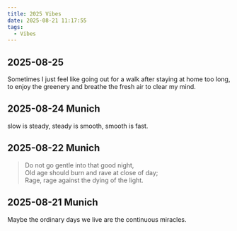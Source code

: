 ```yaml
---
title: 2025 Vibes
date: 2025-08-21 11:17:55
tags:
  - Vibes
---
```

## 2025-08-25

Sometimes I just feel like going out for a walk after staying at home too long, to enjoy  the greenery and breathe the fresh air  to clear my mind.

## 2025-08-24 Munich

slow is steady,
steady is smooth,
smooth is fast.

## 2025-08-22 Munich

> Do not go gentle into that good night,  
> Old age should burn and rave at close of day;  
> Rage, rage against the dying of the light.

## 2025-08-21 Munich

Maybe the ordinary days we live are the continuous miracles.